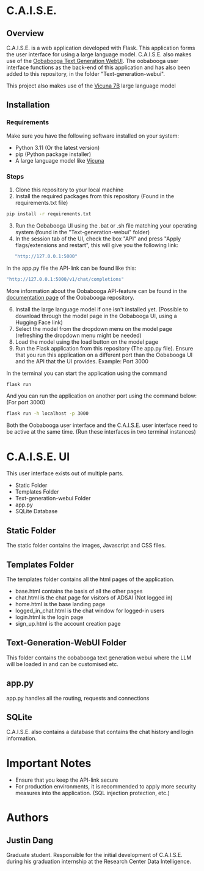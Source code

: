 # C.A.I.S.E.

## Overview
C.A.I.S.E. is a web application developed with Flask. This application forms the user interface for using a large language model. C.A.I.S.E. also makes use of the [Oobabooga Text Generation WebUI](https://github.com/oobabooga/text-generation-webui). The oobabooga user interface functions as the back-end of this application and has also been added to this repository, in the folder "Text-generation-webui".

This project also makes use of the [Vicuna 7B](https://huggingface.co/lmsys/vicuna-7b-v1.5) large language model

## Installation
### Requirements
Make sure you have the following software installed on your system:
* Python 3.11 (Or the latest version)
* pip (Python package installer)
* A large language model like [Vicuna](https://huggingface.co/lmsys/vicuna-7b-v1.5)

### Steps 
<!-- 1. Clone the [Oobabooga](https://github.com/oobabooga/text-generation-webui) repository to your local machine -->
1. Clone this repository to your local machine
2. Install the required packages from this repository (Found in the requirements.txt file)
```sh
pip install -r requirements.txt
```   
3. Run the Oobabooga UI using the .bat or .sh file matching your operating system (found in the "Text-generation-webui" folder)
4. In the session tab of the UI, check the box "API" and press "Apply flags/extensions and restart", this will give you the following link:
```sh
   "http://127.0.0.1:5000"
```
In the app.py file the API-link can be found like this:
   ```sh
   "http://127.0.0.1:5000/v1/chat/completions"
   ```

More information about the Oobabooga API-feature can be found in the [documentation page](https://github.com/oobabooga/text-generation-webui/wiki/12-%E2%80%90-OpenAI-API) of the Oobabooga repository.


6. Install the large language model if one isn't installed yet. (Possible to download through the model page in the Oobabooga UI, using a Hugging Face link)
7. Select the model from the dropdown menu on the model page (refreshing the dropdown menu might be needed)
8. Load the model using the load button on the model page
9.  Run the Flask application from this repository (The app.py file). Ensure that you run this application on a different port than the Oobabooga UI and the API that the UI provides. Example: Port 3000

In the terminal you can start the application using the command
```sh
flask run
``` 
And you can run the application on another port using the command below: (For port 3000)

```sh
flask run -h localhost -p 3000   
```

Both the Oobabooga user interface and the C.A.I.S.E. user interface need to be active at the same time. (Run these interfaces in two terminal instances)

# C.A.I.S.E. UI

This user interface exists out of multiple parts.
*  Static Folder
*  Templates Folder
*  Text-generation-webui Folder
*  app.py
*  SQLite Database

## Static Folder
The static folder contains the images, Javascript and CSS files.

## Templates Folder
The templates folder contains all the html pages of the application. 

* base.html contains the basis of all the other pages
* chat.html is the chat page for visitors of ADSAI (Not logged in)
* home.html is the base landing page
* logged_in_chat.html is the chat window for logged-in users
* login.html is the login page
* sign_up.html is the account creation page

## Text-Generation-WebUI Folder
This folder contains the oobabooga text generation webui where the LLM will be loaded in and can be customised etc.

## app.py
app.py handles all the routing, requests and connections

## SQLite
C.A.I.S.E. also contains a database that contains the chat history and login information.

# Important  Notes
* Ensure that you keep the API-link secure
* For production environments, it is recommended to apply more security measures into the application. (SQL injection protection, etc.)
  
# Authors
## Justin Dang
Graduate student. Responsible for the initial development of C.A.I.S.E. during his graduation internship at the Research Center Data Intelligence.
